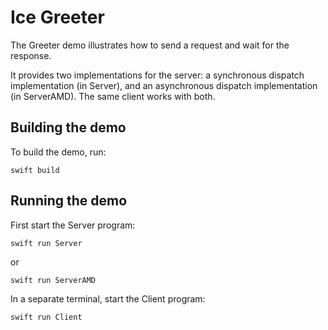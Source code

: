 # Ice Greeter

The Greeter demo illustrates how to send a request and wait for the response.

It provides two implementations for the server: a synchronous dispatch implementation (in Server), and an asynchronous
dispatch implementation (in ServerAMD). The same client works with both.

## Building the demo

To build the demo, run:

```shell
swift build
```

## Running the demo

First start the Server program:

```shell
swift run Server
```

or

```shell
swift run ServerAMD
```

In a separate terminal, start the Client program:

```shell
swift run Client
```
